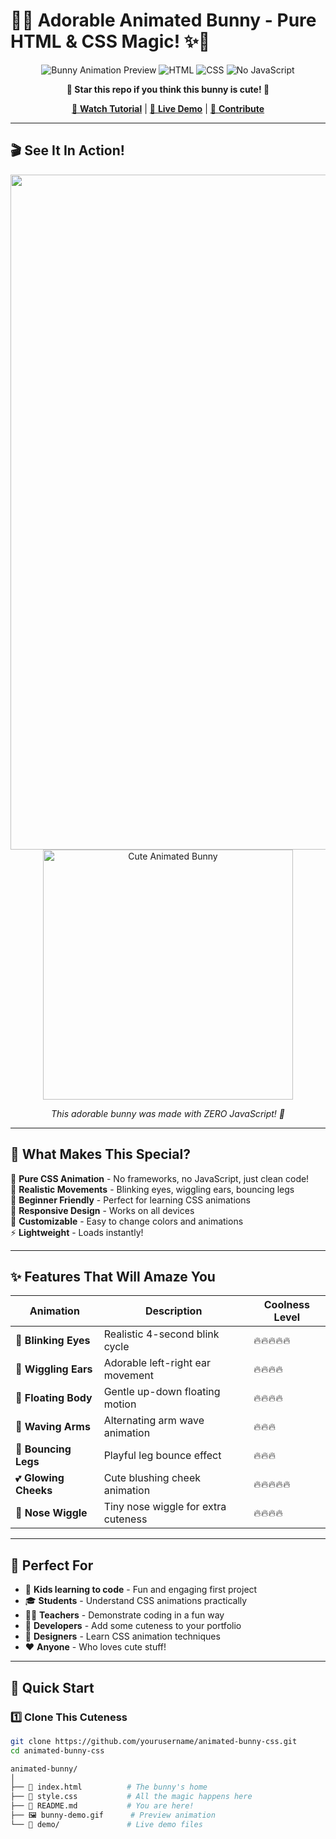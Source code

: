 # 🐰✨ Adorable Animated Bunny - Pure HTML & CSS Magic! ✨🐰

<div align="center">

![Bunny Animation Preview](https://img.shields.io/badge/CSS-Animation-pink?style=for-the-badge&logo=css3&logoColor=white)
![HTML](https://img.shields.io/badge/HTML5-E34F26?style=for-the-badge&logo=html5&logoColor=white)
![CSS](https://img.shields.io/badge/CSS3-1572B6?style=for-the-badge&logo=css3&logoColor=white)
![No JavaScript](https://img.shields.io/badge/No%20JavaScript-Needed-green?style=for-the-badge)

**🌟 Star this repo if you think this bunny is cute! 🌟**

[🔴 **Watch Tutorial**](https://youtube.com/@search4code) | [📱 **Live Demo**](#) | [💖 **Contribute**](#contributing)

</div>

---

## 🎬 **See It In Action!**

<!-- Add your bunny GIF/video here -->
<div align="center">
  <img width="1920" height="1080" alt="bunny" src="https://github.com/user-attachments/assets/f3f7b2ae-ae75-4f4d-9b6b-96e1ba61d440" />

  <img src="bunny-demo.gif" alt="Cute Animated Bunny" width="400"/>
  
  *This adorable bunny was made with ZERO JavaScript! 🤯*
</div>

---

## 🚀 **What Makes This Special?**

🎯 **Pure CSS Animation** - No frameworks, no JavaScript, just clean code!  
🐰 **Realistic Movements** - Blinking eyes, wiggling ears, bouncing legs  
💖 **Beginner Friendly** - Perfect for learning CSS animations  
📱 **Responsive Design** - Works on all devices  
🎨 **Customizable** - Easy to change colors and animations  
⚡ **Lightweight** - Loads instantly!  

---

## ✨ **Features That Will Amaze You**

| Animation | Description | Coolness Level |
|-----------|-------------|----------------|
| 👀 **Blinking Eyes** | Realistic 4-second blink cycle | 🔥🔥🔥🔥🔥 |
| 🐰 **Wiggling Ears** | Adorable left-right ear movement | 🔥🔥🔥🔥 |
| 🌊 **Floating Body** | Gentle up-down floating motion | 🔥🔥🔥🔥 |
| 👋 **Waving Arms** | Alternating arm wave animation | 🔥🔥🔥 |
| 🦘 **Bouncing Legs** | Playful leg bounce effect | 🔥🔥🔥 |
| 💕 **Glowing Cheeks** | Cute blushing cheek animation | 🔥🔥🔥🔥🔥 |
| 👃 **Nose Wiggle** | Tiny nose wiggle for extra cuteness | 🔥🔥🔥🔥 |

---

## 🎯 **Perfect For**

- 👶 **Kids learning to code** - Fun and engaging first project
- 🎓 **Students** - Understand CSS animations practically  
- 👨‍🏫 **Teachers** - Demonstrate coding in a fun way
- 💼 **Developers** - Add some cuteness to your portfolio
- 🎨 **Designers** - Learn CSS animation techniques
- ❤️ **Anyone** - Who loves cute stuff!

---

## 🚀 **Quick Start**

### 1️⃣ Clone This Cuteness
```bash
git clone https://github.com/yourusername/animated-bunny-css.git
cd animated-bunny-css
```

```bash
animated-bunny/
│
├── 📄 index.html          # The bunny's home
├── 🎨 style.css           # All the magic happens here
├── 📖 README.md           # You are here!
├── 🖼️ bunny-demo.gif      # Preview animation
└── 📱 demo/               # Live demo files
